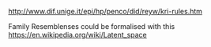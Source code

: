 http://www.dif.unige.it/epi/hp/penco/did/reyw/kri-rules.htm



Family Resemblenses could be formalised with this https://en.wikipedia.org/wiki/Latent_space